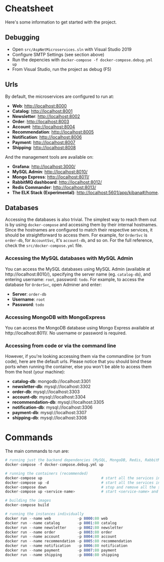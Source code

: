 # Cheatsheet
Here's some information to get started with the project.

## Debugging
* Open `src/AspNetMicroservices.sln` with Visual Studio 2019
* Configure SMTP Settings (see section above)
* Run the depencies with `docker-compose -f docker-compose.debug.yml up`
* From Visual Studio, run the project as debug (F5)

## Urls
By default, the microservices are configured to run at:
* **Web**: [http://localhost:8000](http://localhost:8000)
* **Catalog**: [http://localhost:8001](http://localhost:8001)
* **Newsletter**: [http://localhost:8002](http://localhost:8002)
* **Order**: [http://localhost:8003](http://localhost:8003)
* **Account**: [http://localhost:8004](http://localhost:8004)
* **Recommendation**: [http://localhost:8005](http://localhost:8005)
* **Notification**: [http://localhost:8006](v)
* **Payment**: [http://localhost:8007](http://localhost:8007)
* **Shipping**: [http://localhost:8008](http://localhost:8008)

And the management tools are available on:
* **Grafana**: [http://localhost:3000/](http://localhost:3000/)
* **MySQL Admin**: [http://localhost:8010/](http://localhost:8010/)
* **Mongo Express**: [http://localhost:8011/](http://localhost:8011/)
* **RabbitMQ dashboard**: [http://localhost:8012/](http://localhost:8012/)
* **Redis Commander**: [http://localhost:8013/](http://localhost:8013/)
* **The ELK Stack (Experimental)**: [http://localhost:5601/app/kibana#/home](http://localhost:5601/app/kibana#/home).

## Databases
Accessing the databases is also trivial. The simplest way to 
reach them out is by using `docker-compose` and
accessing them by their internal hostnames.
Since the hostnames are configured to match their respective
services, it should be straightforward to access them. 
For example, for `OrderSvc` is `order-db`, for `AccountSvc`, it's
`account-db`, and so on. For the full reference, check the
`src/docker-compose.yml` file.

### Accessing the MySQL databases with MySQL Admin
You can access the MySQL databases using MySQL Admin
(available at http://localhost:8010/), specifying the server
name (eg. `catalog-db`), and entering username: `root`,
password: `todo`. 
For example, to access the database for `OrderSvc`, open Adminer
and enter:
* **Server**: `order-db`
* **Username**: `root`
* **Password**: `todo`

### Accessing MongoDB with MongoExpress
You can access the MongoDB database using Mongo Express available at
http://localhost:8011/. No username or password is required.

### Accessing from code or via the command line
However, if you're looking accessing them via the commandline 
(or from code), here are the default urls. Please notice that 
you should bind these ports when running the container, else 
you won't be able to access them from the host (your machine):
* **catalog-db**: mongodb://localhost:3301
* **newsletter-db**: mysql://localhost:3302
* **order-db**: mysql://localhost:3303
* **account-db**: mysql://localhost:3304
* **recommendation-db**: mysql://localhost:3305
* **notification-db**: mysql://localhost:3306
* **payment-db**: mysql://localhost:3307
* **shipping-db**: mysql://localhost:3308

# Commands
The main commands to run are:
```s
# running just the backend dependencies (MySQL, MongoDB, Redis, RabbitMQ, etc)
docker-compose -f docker-compose.debug.yml up

# running the containers (recommended)
docker-compose up                           # start all the services in the foreground
docker-compose up -d                        # start all the services in the background
docker-compose down                         # stop and remove all the services
docker-compose up <service-name>            # start <service-name> and its dependencies. Ex: docker-compose up shipping

# building the images
docker-compose build

# running the instances individually
docker run --name web            -p 8000:80 web
docker run --name catalog        -p 8001:80 catalog
docker run --name newsletter     -p 8002:80 newsletter
docker run --name order          -p 8003:80 order
docker run --name account        -p 8004:80 account
docker run --name recommendation -p 8005:80 recommendation
docker run --name notification   -p 8006:80 notification
docker run --name payment        -p 8007:80 payment
docker run --name shipping       -p 8008:80 shipping
```
